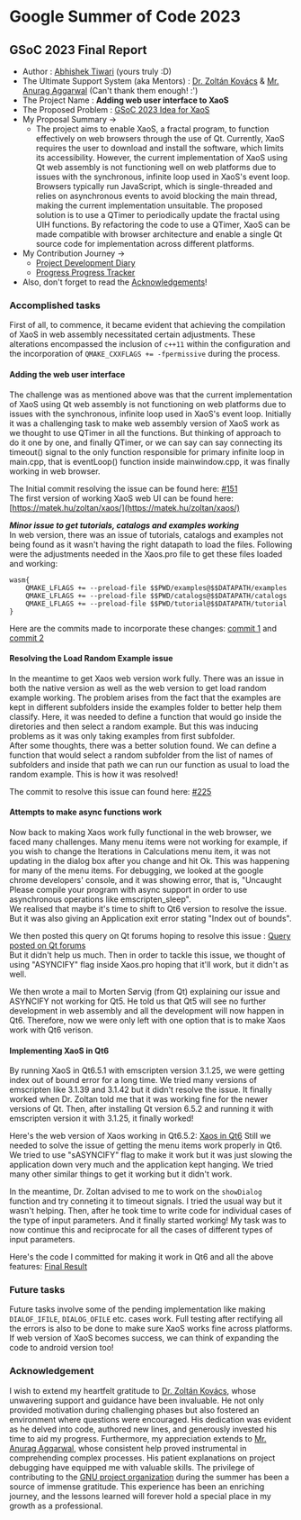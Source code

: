 # Google Summer of Code 2023
## GSoC 2023 Final Report

* Author :  [Abhishek Tiwari](https://github.com/tabhishek432) (yours truly :D)
* The Ultimate Support System (aka Mentors) : [Dr. Zoltán Kovács](https://github.com/kovzol) & [Mr. Anurag Aggarwal](https://github.com/kanurag94) (Can't thank them enough! :')
* The Project Name : **Adding web user interface to XaoS**
* The Proposed Problem : [GSoC 2023 Idea for XaoS](https://www.gnu.org/software/soc-projects/ideas-2023.html#xaos)
* My Proposal Summary ->
    * The project aims to enable XaoS, a fractal program, to function effectively on web browsers through the use of Qt. Currently, XaoS requires the user to download and install the software, which limits its accessibility. However, the current implementation of XaoS using Qt web assembly is not functioning well on web platforms due to issues with the synchronous, infinite loop used in XaoS's event loop. Browsers typically run JavaScript, which is single-threaded and relies on asynchronous events to avoid blocking the main thread, making the current implementation unsuitable. The proposed solution is to use a QTimer to periodically update the fractal using UIH functions. By refactoring the code to use a QTimer, XaoS can be made compatible with browser architecture and enable a single Qt source code for implementation across different platforms.
* My Contribution Journey ->
    * [Project Development Diary](https://docs.google.com/document/d/1gsRQepBochpEL1ASOPFwII6olB8vulU73TDNcHqstUE/edit?usp=sharing) 
    * [Progress Progress Tracker](https://docs.google.com/spreadsheets/d/1925x3CV-awJKOs7Q3sSbBp-BN1PwsH4O2mp9Xqw5H4c/edit?usp=sharing)
* Also, don't forget to read the [Acknowledgements](https://github.com/tabhishek432/GSoC-2023-xaos/blob/main/README.md#acknowledgement)!

### Accomplished tasks
First of all, to commence, it became evident that achieving the compilation of XaoS in web assembly necessitated certain adjustments. These alterations encompassed the inclusion of `c++11` within the configuration and the incorporation of `QMAKE_CXXFLAGS += -fpermissive` during the process.
#### Adding the web user interface
The challenge was as mentioned above was that the current implementation of XaoS using Qt web assembly is not functioning on web platforms due to issues with the synchronous, infinite loop used in XaoS's event loop. Initially it was a challenging task to make web assembly version of XaoS work as we thought to use QTimer in all the functions. But thinking of approach to do it one by one, and finally QTimer, or we can say can say connecting its timeout() signal to the only function responsible for primary infinite loop in main.cpp, that is eventLoop() function inside mainwindow.cpp, it was finally working in web browser.

The Initial commit resolving the issue can be found here: [#151](https://github.com/xaos-project/XaoS/commit/8a08d80386325dd0ec700f0fcd1d6d717a03b76d) <br />
The first version of working XaoS web UI can be found here: [https://matek.hu/zoltan/xaos/](https://matek.hu/zoltan/xaos/)

***Minor issue to get tutorials, catalogs and examples working***<br />
In web version, there was an issue of tutorials, catalogs and examples not being found as it wasn't having the right datapath to load the files. Following were the adjustments needed in the Xaos.pro file to get these files loaded and working:
```
wasm{
    QMAKE_LFLAGS += --preload-file $$PWD/examples@$$DATAPATH/examples
    QMAKE_LFLAGS += --preload-file $$PWD/catalogs@$$DATAPATH/catalogs
    QMAKE_LFLAGS += --preload-file $$PWD/tutorial@$$DATAPATH/tutorial
}
```
Here are the commits made to incorporate these changes: [commit 1](https://github.com/xaos-project/XaoS/commit/2aaa9fec927da3878f18d242760fa4f86e5626e8) and [commit 2](https://github.com/xaos-project/XaoS/commit/84b5dba18df410ea576f6e445bce1f96d8bd5058)

#### Resolving the Load Random Example issue
In the meantime to get Xaos web version work fully. There was an issue in both the native version as well as the web version to get load random example working. The problem arises from the fact that the examples are kept in different subfolders inside the examples folder to better help them classify. Here, it was needed to define a function that would go inside the diretories and then select a random example. But this was inducing problems as it was only taking examples from first subfolder. <br />
After some thoughts, there was a better solution found. We can define a function that would select a random subfolder from the list of names of subfolders and inside that path we can run our function as usual to load the random example. This is how it was resolved!

The commit to resolve this issue can found here: [#225](https://github.com/xaos-project/XaoS/commit/67a9c261479e5dc70db9704d468c99d65725aeef)

#### Attempts to make async functions work
Now back to making Xaos work fully functional in the web browser, we faced many challenges. Many menu items were not working for example, if you wish to change the Iterations in Calculations menu item, it was not updating in the dialog box after you change and hit Ok. This was happening for many of the menu items. For debugging, we looked at the google chrome developers' console, and it was showing error, that is, "Uncaught Please compile your program with async support in order to use asynchronous operations like emscripten_sleep". <br />
We realised that maybe it's time to shift to Qt6 version to resolve the issue. But it was also giving an Application exit error stating "Index out of bounds".

We then posted this query on Qt forums hoping to resolve this issue : [Query posted on Qt forums](https://forum.qt.io/topic/146513/error-while-running-xaos-as-a-web-application-in-qt6) <br />
But it didn't help us much. Then in order to tackle this issue, we thought of using "ASYNCIFY" flag inside Xaos.pro hoping that it'll work, but it didn't as well. <br />

We then wrote a mail to Morten Sørvig (from Qt) explaining our issue and ASYNCIFY not working for Qt5. He told us that Qt5 will see no further development in web assembly and all the development will now happen in Qt6. Therefore, now we were only left with one option that is to make Xaos work with Qt6 verison.

#### Implementing XaoS in Qt6
By running XaoS in Qt6.5.1 with emscripten version 3.1.25, we were getting index out of bound error for a long time. We tried many versions of emscripten like 3.1.39 and 3.1.42 but it didn't resolve the issue. It finally worked when Dr. Zoltan told me that it was working fine for the newer versions of Qt. Then, after installing Qt version 6.5.2 and running it with emscripten version it with 3.1.25, it finally worked!

Here's the web version of Xaos working in Qt6.5.2: [Xaos in Qt6](https://matek.hu/zoltan/xaos.tmp3/xaos.html)
Still we needed to solve the issue of getting the menu items work properly in Qt6. We tried to use "sASYNCIFY" flag to make it work but it was just slowing the application down very much and the application kept hanging. We tried many other similar things to get it working but it didn't work.

In the meantime, Dr. Zoltan advised to me to work on the `showDialog` function and try conneting it to timeout signals. I tried the usual way but it wasn't helping. Then, after he took time to write code for individual cases of the type of input parameters. And it finally started working! My task was to now continue this and reciprocate for all the cases of different types of input parameters.

Here's the code I committed for making it work in Qt6 and all the above features: [Final Result](https://github.com/tabhishek432/XaoS/tree/qt6)

### Future tasks
Future tasks involve some of the pending implementation like making `DIALOF_IFILE`, `DIALOG_OFILE` etc. cases work. Full testing after rectifying all the errors is also to be done to make sure XaoS works fine across platforms.<br />
If web version of XaoS becomes success, we can think of expanding the code to android version too!

### Acknowledgement
I wish to extend my heartfelt gratitude to [Dr. Zoltán Kovács](https://github.com/kovzol), whose unwavering support and guidance have been invaluable. He not only provided motivation during challenging phases but also fostered an environment where questions were encouraged. His dedication was evident as he delved into code, authored new lines, and generously invested his time to aid my progress. Furthermore, my appreciation extends to [Mr. Anurag Aggarwal](https://github.com/kanurag94), whose consistent help proved instrumental in comprehending complex processes. His patient explanations on project debugging have equipped me with valuable skills. The privilege of contributing to the [GNU project organization](https://www.gnu.org/home.en.html) during the summer has been a source of immense gratitude. This experience has been an enriching journey, and the lessons learned will forever hold a special place in my growth as a professional.

